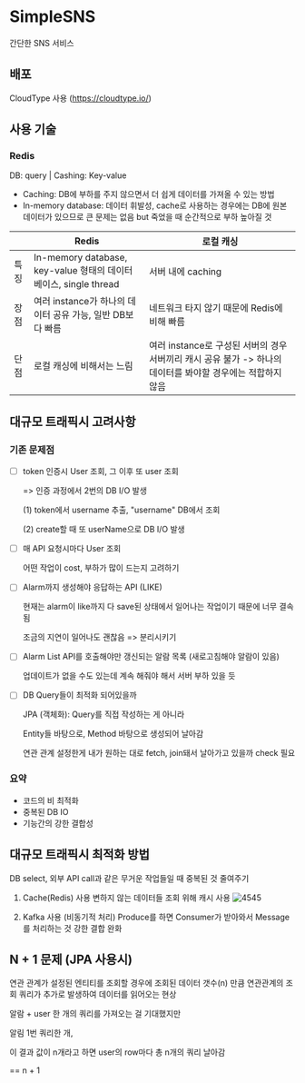 # SimpleSNS
간단한 SNS 서비스 


## 배포
CloudType 사용 (https://cloudtype.io/)

## 사용 기술
### Redis
DB: query | Cashing: Key-value
- Caching: DB에 부하를 주지 않으면서 더 쉽게 데이터를 가져올 수 있는 방법
- In-memory database: 데이터 휘발성, cache로 사용하는 경우에는 DB에 원본 데이터가 있으므로 큰 문제는 없음 but 죽었을 때 순간적으로 부하 높아질 것

|    | Redis | 로컬 캐싱 |
|---|---|---|
| 특징 | In-memory database, key-value 형태의 데이터베이스, single thread | 서버 내에 caching |
| 장점 | 여러 instance가 하나의 데이터 공유 가능, 일반 DB보다 빠름 | 네트워크 타지 않기 때문에 Redis에 비해 빠름 |
| 단점 | 로컬 캐싱에 비해서는 느림 | 여러 instance로 구성된 서버의 경우 서버끼리 캐시 공유 불가 -> 하나의 데이터를 봐야할 경우에는 적합하지 않음 |


## 대규모 트래픽시 고려사항
### 기존 문제점 
- [ ] token 인증시 User 조회, 그 이후 또 user 조회

  => 인증 과정에서 2번의 DB I/O 발생

  (1) token에서 username 추출, "username" DB에서 조회

  (2) create할 때 또 userName으로 DB I/O 발생

- [ ] 매 API 요청시마다 User 조회

  어떤 작업이 cost, 부하가 많이 드는지 고려하기

- [ ] Alarm까지 생성해야 응답하는 API (LIKE)

  현재는 alarm이 like까지 다 save된 상태에서 일어나는 작업이기 때문에 너무 결속됨

  조금의 지연이 일어나도 괜찮음 => 분리시키기

- [ ] Alarm List API를 호출해야만 갱신되는 알람 목록 (새로고침해야 알람이 있음)

  업데이트가 없을 수도 있는데 계속 해줘야 해서 서버 부하 있을 듯

- [ ] DB Query들이 최적화 되어있을까

  JPA (객체화): Query를 직접 작성하는 게 아니라

  Entity들 바탕으로, Method 바탕으로 생성되어 날아감

  연관 관계 설정한게 내가 원하는 대로 fetch, join돼서 날아가고 있을까 check 필요


### 요약
- 코드의 비 최적화
- 중복된 DB IO
- 기능간의 강한 결합성


## 대규모 트래픽시 최적화 방법
DB select, 외부 API call과 같은 무거운 작업들일 때 중복된 것 줄여주기

1. Cache(Redis) 사용
변하지 않는 데이터들 조회 위해 캐시 사용
![4545](https://user-images.githubusercontent.com/45472076/230905903-2fa08302-d71e-40be-bf15-13ad7db9290e.PNG)

2. Kafka 사용 (비동기적 처리)
Produce를 하면 Consumer가 받아와서 Message를 처리하는 것
강한 결합 완화

## N + 1 문제 (JPA 사용시)
연관 관계가 설정된 엔티티를 조회할 경우에 조회된 데이터 갯수(n) 만큼 연관관계의 조회 쿼리가 추가로 발생하여 데이터를 읽어오는 현상

알람 + user 한 개의 쿼리를 가져오는 걸 기대했지만

알림 1번 쿼리한 개,

이 결과 값이 n개라고 하면 user의 row마다 총 n개의 쿼리 날아감

== n + 1


